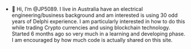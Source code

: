 - 👋 Hi, I’m @JP5089. 
I live in Australia have an electrical engineering/business background and am interested is using 30 odd years of Delphi experience.
I am particularly interested in how to do this while trading Crypto currencies and using blockchain technology. 
Started 6 months ago so very much in a learning and developing phase.
I am encouraged by how much code is actually shared on this site.

